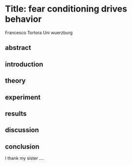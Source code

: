 # Title:  fear conditioning drives behavior 
Francesco Tortora Uni wuerzburg

## abstract

## introduction 

## theory

## experiment 

## results 

## discussion 

## conclusion
I thank my sister ....
